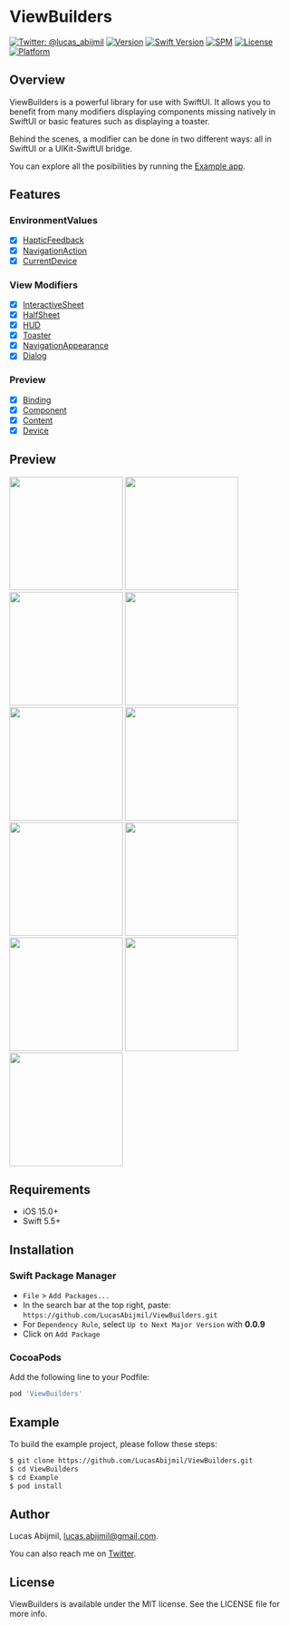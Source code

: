 # ViewBuilders
[![Twitter: @lucas_abijmil](https://img.shields.io/badge/contact-@lucas_abijmil-blue.svg?style=flat)](https://twitter.com/lucas_abijmil)
[![Version](https://img.shields.io/cocoapods/v/ViewBuilders.svg?style=flat)](https://cocoapods.org/pods/ViewBuilders)
[![Swift Version](https://img.shields.io/badge/Swift-5.5+-F16D39.svg?style=flat)](https://developer.apple.com/swift)
[![SPM](https://img.shields.io/badge/SPM-supported-DE5C43.svg?style=flat)](https://swift.org/package-manager/)
[![License](https://img.shields.io/cocoapods/l/ViewBuilders.svg?style=flat)](https://cocoapods.org/pods/ViewBuilders)
[![Platform](https://img.shields.io/cocoapods/p/ViewBuilders.svg?style=flat)](https://cocoapods.org/pods/ViewBuilders)

## Overview
ViewBuilders is a powerful library for use with SwiftUI. It allows you to benefit from many modifiers displaying components missing natively in SwiftUI or basic features such as displaying a toaster.

Behind the scenes, a modifier can be done in two different ways: all in SwiftUI or a UIKit-SwiftUI bridge.

You can explore all the posibilities by running the [Example app](#Example).

## Features
### EnvironmentValues
  - [x] [HapticFeedback](Documentation/EnvironmentValues/HapticFeedback.md)
  - [x] [NavigationAction](Documentation/EnvironmentValues/NavigationAction.md)
  - [x] [CurrentDevice](Documentation/EnvironmentValues/CurrentDevice.md)
### View Modifiers
  - [x] [InteractiveSheet](Documentation/ViewModifiers/InteractiveSheet.md)
  - [x] [HalfSheet](Documentation/ViewModifiers/HalfSheet.md)
  - [x] [HUD](Documentation/ViewModifiers/HUD/README.md)
  - [x] [Toaster](Documentation/ViewModifiers/Toaster/README.md)
  - [x] [NavigationAppearance](Documentation/ViewModifiers/NavigationAppearance.md)
  - [x] [Dialog](Documentation/ViewModifiers/Dialog/README.md)
### Preview
  - [x] [Binding](Documentation/Preview/Binding.md)
  - [x] [Component](Documentation/Preview/Component/README.md)
  - [x] [Content](Documentation/Preview/Content/README.md)
  - [x] [Device](Documentation/Preview/Device/README.md)

## Preview
<p>
  <a href="https://github.com/LucasAbijmil/ViewBuilders/blob/develop/Documentation/ViewModifiers/InteractiveSheet.md"><img src="/Documentation/Assets/InteractiveSheet.gif" width="200"></a>
  <a href="https://github.com/LucasAbijmil/ViewBuilders/blob/develop/Documentation/ViewModifiers/HalfSheet.md"><img src="/Documentation/Assets/HalfSheet.gif" width="200"></a>
  <a href="https://github.com/LucasAbijmil/ViewBuilders/blob/develop/Documentation/ViewModifiers/HUD/README.md"><img src="/Documentation/Assets/HUDBottom.gif" width="200"></a>
  <a href="https://github.com/LucasAbijmil/ViewBuilders/blob/develop/Documentation/ViewModifiers/HUD/README.md"><img src="/Documentation/Assets/HUDTop.gif" width="200"></a>
  <a href="https://github.com/LucasAbijmil/ViewBuilders/blob/develop/Documentation/ViewModifiers/Toaster/README.md"><img src="/Documentation/Assets/ToasterBottom.gif" width="200"></a>
  <a href="https://github.com/LucasAbijmil/ViewBuilders/blob/develop/Documentation/ViewModifiers/Toaster/README.md"><img src="/Documentation/Assets/ToasterTop.gif" width="200"></a>
  <a href="https://github.com/LucasAbijmil/ViewBuilders/blob/develop/Documentation/ViewModifiers/NavigationAppearance.md"><img src="/Documentation/Assets/NavigationAppearanceLarge.png" width="200"></a>
  <a href="https://github.com/LucasAbijmil/ViewBuilders/blob/develop/Documentation/ViewModifiers/NavigationAppearance.md"><img src="/Documentation/Assets/NavigationAppearanceInline.png" width="200"></a>
  <a href="https://github.com/LucasAbijmil/ViewBuilders/blob/develop/Documentation/EnvironmentValues/NavigationAction.md"><img src="/Documentation/Assets/NavigationAction.gif" width="200"></a>
  <a href="https://github.com/LucasAbijmil/ViewBuilders/blob/develop/Documentation/ViewModifiers/Dialog/README.md"><img src="/Documentation/Assets/DialogBottom.gif" width="200"></a>
  <a href="https://github.com/LucasAbijmil/ViewBuilders/blob/develop/Documentation/ViewModifiers/Dialog/README.md"><img src="/Documentation/Assets/DialogTop.gif" width="200"></a>
</p>

## Requirements
- iOS 15.0+
- Swift 5.5+

## Installation

### Swift Package Manager
- `File` > `Add Packages...`
- In the search bar at the top right, paste: `https://github.com/LucasAbijmil/ViewBuilders.git`
- For `Dependency Rule`, select `Up to Next Major Version` with **0.0.9**
- Click on `Add Package`

### CocoaPods
Add the following line to your Podfile:
```ruby
pod 'ViewBuilders'
```

## Example
To build the example project, please follow these steps:
```sh
$ git clone https://github.com/LucasAbijmil/ViewBuilders.git
$ cd ViewBuilders
$ cd Example
$ pod install
```

## Author
Lucas Abijmil, lucas.abijmil@gmail.com.

You can also reach me on [Twitter](https://twitter.com/lucas_abijmil).

## License
ViewBuilders is available under the MIT license. See the LICENSE file for more info.